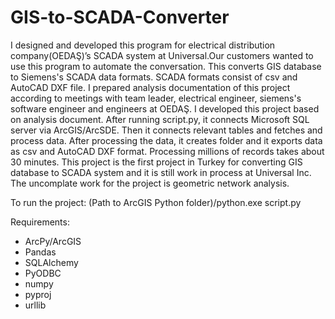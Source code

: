 # GIS-to-SCADA-Converter
I designed and developed this program for electrical distribution company(OEDAŞ)’s SCADA system at Universal.Our customers wanted to use this program to automate the conversation. This converts GIS database to Siemens's SCADA data formats. SCADA formats consist of csv and AutoCAD DXF file.
I prepared analysis documentation of this project according to meetings with team leader, electrical engineer, siemens's software engineer and engineers at OEDAŞ. I developed this project based on analysis document. After running script.py, it connects Microsoft SQL server via ArcGIS/ArcSDE. Then it connects relevant tables and fetches and process data. After processing the data, it creates folder and it exports data as csv and AutoCAD DXF format. Processing millions of records takes about 30 minutes. This project is the first project in Turkey for converting GIS database to SCADA system and it is still work in process at Universal Inc. The uncomplate work for the project is geometric network analysis.

To run the project:
(Path to ArcGIS Python folder)/python.exe script.py

Requirements:
- ArcPy/ArcGIS
- Pandas
- SQLAlchemy
- PyODBC
- numpy
- pyproj
- urllib
